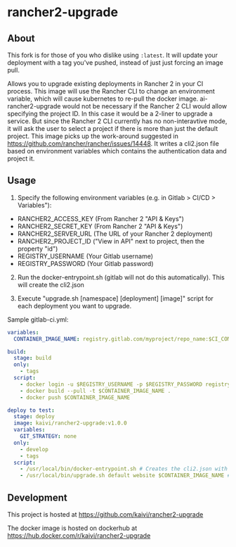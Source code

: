# rancher2-upgrade

## About

This fork is for those of you who dislike using `:latest`. It will update your deployment with a tag you've pushed, instead of just just forcing an image pull.

Allows you to upgrade existing deployments in Rancher 2 in your CI process.
This image will use the Rancher CLI to change an environment variable, which 
will cause kubernetes to re-pull the docker image.
ai-rancher2-upgrade would not be necessary if the Rancher 2 CLI would allow
specifying the project ID. In this case it would be a 2-liner to upgrade a 
service. But since the Rancher 2 CLI currently has no non-interavtive mode, it
will ask the user to select a project if there is more than just the default project. This
image picks up the work-around suggested in https://github.com/rancher/rancher/issues/14448.
It writes a cli2.json file based on environment variables which contains the 
authentication data and project it.

## Usage

1. Specify the following environment variables (e.g. in Gitlab > CI/CD > Variables"):

- RANCHER2_ACCESS_KEY (From Rancher 2 "API & Keys")
- RANCHER2_SECRET_KEY (From Rancher 2 "API & Keys")
- RANCHER2_SERVER_URL (The URL of your Rancher 2 deployment)
- RANCHER2_PROJECT_ID ("View in API" next to project, then the property "id")
- REGISTRY_USERNAME (Your Gitlab username)
- REGISTRY_PASSWORD (Your Gitlab password)

2. Run the docker-entrypoint.sh (gitlab will not do this automatically). This will create the
cli2.json

3. Execute "upgrade.sh [namespace] [deployment] [image]" script for each deployment you want to upgrade.

Sample gitlab-ci.yml:

```yaml
variables:
  CONTAINER_IMAGE_NAME: registry.gitlab.com/myproject/repo_name:$CI_COMMIT_TAG # Inject the git tag you've just pushed

build:
  stage: build
  only:
    - tags
  script:
    - docker login -u $REGISTRY_USERNAME -p $REGISTRY_PASSWORD registry.gitlab.com
    - docker build --pull -t $CONTAINER_IMAGE_NAME .
    - docker push $CONTAINER_IMAGE_NAME

deploy to test:
  stage: deploy
  image: kaivi/rancher2-upgrade:v1.0.0
  variables:
    GIT_STRATEGY: none
  only:
    - develop
    - tags
  script:
    - /usr/local/bin/docker-entrypoint.sh # Creates the cli2.json with authentication data
    - /usr/local/bin/upgrade.sh default website $CONTAINER_IMAGE_NAME # Triggers the actual upgrade
```

## Development

This project is hosted at https://github.com/kaivi/rancher2-upgrade

The docker image is hosted on dockerhub at https://hub.docker.com/r/kaivi/rancher2-upgrade